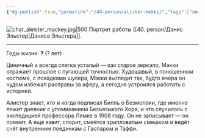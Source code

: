 ```yaml
---
{"dg-publish":true,"permalink":"/40-person/alister-mekki/","tags":["личность/клуб"]}
---
```


![char_aleister_mackey.jpg|500](/img/user/90.%20files/char_aleister_mackey.jpg)
Портрет работы [[40. person/Дэнис Эльстер\|Дэниса Эльстера]].
***
Годы жизни: **?** (? лет)

Циничный и всегда слегка усталый — как старое зеркало, Мэкки отражает прошлое с пугающей точностью. Худощавый, в поношенном костюме, с повадками шулера, Мэкки выглядит так, будто вчера он чудом избежал расправы за аферу, а сегодня устроился работать с историей. 

Алистер знает, кто и когда подписал Билль о Безмолвии, где именно лежит дневник с упоминанием Безъязыкого Хора, и что случилось с экспедицией профессора Лемке в 1908 году. Он не записывает — он помнит. А ещё язвит, спорит, смеётся хрипловатым смешком и ведёт счёт внутренним поединкам с Гаспаром и Таффи.
